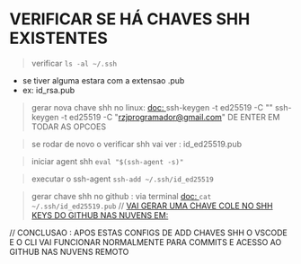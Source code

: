 # VERIFICAR SE HÁ CHAVES SHH EXISTENTES
> verificar
```ls -al ~/.ssh```
- se tiver alguma estara com a extensao .pub
- ex: id_rsa.pub

> gerar nova chave shh no linux:
> [doc: ](https://docs.github.com/pt/authentication/connecting-to-github-with-ssh/generating-a-new-ssh-key-and-adding-it-to-the-ssh-agent)
ssh-keygen -t ed25519 -C "<SEU EMAIL DO GITHUB>"
ssh-keygen -t ed25519 -C "rzjprogramador@gmail.com"
> DE ENTER EM TODAR AS OPCOES

> se rodar de novo o verificar shh vai ver :
id_ed25519.pub
 
 > iniciar agent shh
 ```eval "$(ssh-agent -s)"```

> executar o ssh-agent
```ssh-add ~/.ssh/id_ed25519```

> gerar chave shh no github : via terminal
> [doc: ](https://docs.github.com/pt/authentication/connecting-to-github-with-ssh/adding-a-new-ssh-key-to-your-github-account)
```cat ~/.ssh/id_ed25519.pub```
// [VAI GERAR UMA CHAVE COLE NO SHH KEYS DO GITHUB NAS NUVENS EM: ](https://github.com/settings/keys)

// CONCLUSAO : APOS ESTAS CONFIGS DE ADD CHAVES SHH O VSCODE E O CLI VAI FUNCIONAR NORMALMENTE PARA COMMITS E ACESSO AO GITHUB NAS NUVENS REMOTO